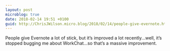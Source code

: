 ```yaml
---
layout: post
microblog: true
date: 2018-02-14 19:51 +0100
guid: http://ChrisJWilson.micro.blog/2018/02/14/people-give-evernote.html
---
```

People give Evernote a lot of stick, but it’s improved a lot recently...well, it’s stopped bugging me about WorkChat...so that’s a massive improvement. 
